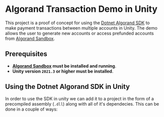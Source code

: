 # Algorand Transaction Demo in Unity
 This project is a proof of concept for using the [Dotnet Algorand SDK](https://github.com/FrankSzendzielarz/dotnet-algorand-sdk) to make payment transactions between multiple accounts in Unity. The demo allows the user to generate new accounts or access prefunded accounts from [Algorand Sandbox](https://github.com/algorand/sandbox).
 
 ## Prerequisites
 - **[Algorand Sandbox](https://github.com/algorand/sandbox) must be installed and running**.
 - **Unity version `2021.3` or higher must be installed**.

 ## Using the Dotnet Algorand SDK in Unity
 In order to use the SDK in unity we can add it to a project in the form of a precompiled assembly (`.dll`) along with all of it's dependecies. This can be done in a couple of ways:

